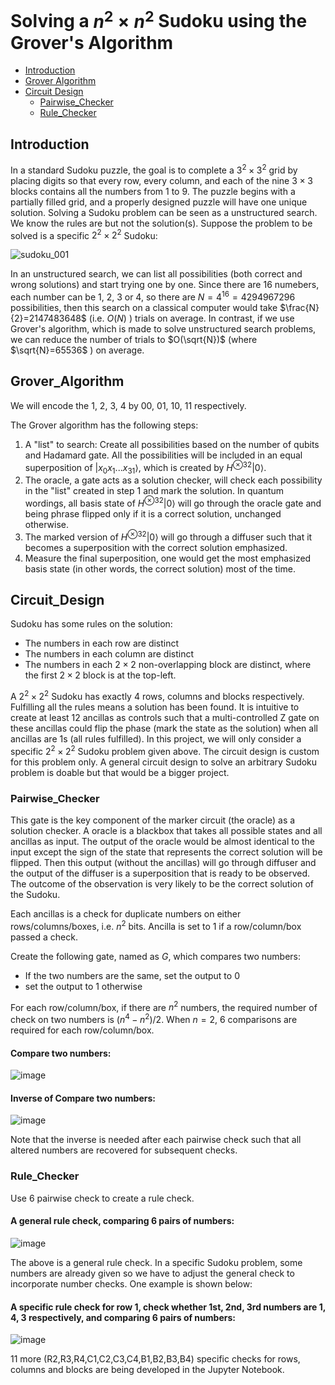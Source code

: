 # Solving a $n^2 × n^2$ Sudoku using the Grover's Algorithm

- [Introduction](#introduction)
- [Grover Algorithm](#grover_algorithm)
- [Circuit Design](#circuit_design)
  - [Pairwise_Checker](#pairwise_checker)
  - [Rule_Checker](#rule_checker)

## Introduction

In a standard Sudoku puzzle, the goal is to complete a $3^2 × 3^2$ grid by placing digits so that every row, every column, and each of the nine $3 × 3$ blocks contains all the numbers from 1 to 9. The puzzle begins with a partially filled grid, and a properly designed puzzle will have one unique solution. Solving a Sudoku problem can be seen as a unstructured search. We know the rules are but not the solution(s). Suppose the problem to be solved is a specific $2^2 \times 2^2$ Sudoku:

![sudoku_001](https://drive.google.com/uc?id=1Ki0M0Rdc6TbuKKS6T-u14E0q8lFVCD3Z)

In an unstructured search, we can list all possibilities (both correct and wrong solutions) and start trying one by one. Since there are 16 numebers, each number can be 1, 2, 3 or 4, so there are $N=4^{16}=4294967296$ possibilities, then this search on a classical computer would take $\frac{N}{2}=2147483648$ (i.e. $O(N)$ ) trials on average. In contrast, if we use Grover's algorithm, which is made to solve unstructured search problems, we can reduce the number of trials to $O(\sqrt{N})$ (where $\sqrt{N}=65536$ ) on average.

## Grover_Algorithm

We will encode the 1, 2, 3, 4 by 00, 01, 10, 11 respectively. 

The Grover algorithm has the following steps:
1. A "list" to search: Create all possibilities based on the number of qubits and Hadamard gate. All the possibilities will be included in an equal superposition of $\left| x_0x_1...x_{31} \right\rangle$, which is created by $H^{\otimes 32}\left| 0 \right\rangle$.
2. The oracle, a gate acts as a solution checker, will check each possibility in the "list" created in step 1 and mark the solution. In quantum wordings, all basis state of $H^{\otimes 32}\left| 0 \right\rangle$ will go through the oracle gate and being phrase flipped only if it is a correct solution, unchanged otherwise.
3. The marked version of $H^{\otimes 32}\left| 0 \right\rangle$ will go through a diffuser such that it becomes a superposition with the correct solution emphasized.
4. Measure the final superposition, one would get the most emphasized basis state (in other words, the correct solution) most of the time. 

## Circuit_Design

Sudoku has some rules on the solution:
- The numbers in each row are distinct
- The numbers in each column are distinct
- The numbers in each $2 × 2$ non-overlapping block are distinct, where the first $2 × 2$ block is at the top-left.

A $2^2 × 2^2$ Sudoku has exactly $4$ rows, columns and blocks respectively. Fulfilling all the rules means a solution has been found. It is intuitive to create at least 12 ancillas as controls such that a multi-controlled Z gate on these ancillas could flip the phase (mark the state as the solution) when all ancillas are 1s (all rules fulfilled). In this project, we will only consider a specific $2^2 \times 2^2$ Sudoku problem given above. The circuit design is custom for this problem only. A general circuit design to solve an arbitrary Sudoku problem is doable but that would be a bigger project.

### Pairwise_Checker

This gate is the key component of the marker circuit (the oracle) as a solution checker. A oracle is a blackbox that takes all possible states and all ancillas as input. The output of the oracle would be almost identical to the input except the sign of the state that represents the correct solution will be flipped. Then this output (without the ancillas) will go through diffuser and the output of the diffuser is a superposition that is ready to be observed. The outcome of the observation is very likely to be the correct solution of the Sudoku.

Each ancillas is a check for duplicate numbers on either rows/columns/boxes, i.e. $n^2$ bits. Ancilla is set to 1 if a row/column/box passed a check.

Create the following gate, named as $G$, which compares two numbers:
- If the two numbers are the same, set the output to 0
- set the output to 1 otherwise

For each row/column/box, if there are $n^2$ numbers, the required number of check on two numbers is $(n^4-n^2)/2$. When $n=2$, 6 comparisons are required for each row/column/box.

#### Compare two numbers:
![image](https://github.com/user-attachments/assets/ba6e0d6e-26db-40e6-8235-e5d727dcbca4)

#### Inverse of Compare two numbers:
![image](https://github.com/user-attachments/assets/6e1d44d1-13ef-4980-9525-63004bba7e18)

Note that the inverse is needed after each pairwise check such that all altered numbers are recovered for subsequent checks.

### Rule_Checker

Use 6 pairwise check to create a rule check.

#### A general rule check, comparing 6 pairs of numbers:
![image](https://github.com/user-attachments/assets/0f3b08e7-ea40-4004-a8c1-885fa0de8760)

The above is a general rule check. In a specific Sudoku problem, some numbers are already given so we have to adjust the general check to incorporate number checks. One example is shown below:
#### A specific rule check for row 1, check whether 1st, 2nd, 3rd numbers are 1, 4, 3 respectively, and comparing 6 pairs of numbers:
![image](https://github.com/user-attachments/assets/79774ba4-e74c-4da0-acd9-22fd442b6cf7)

11 more (R2,R3,R4,C1,C2,C3,C4,B1,B2,B3,B4) specific checks for rows, columns and blocks are being developed in the Jupyter Notebook.

